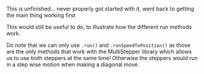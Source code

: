 This is unfinished... never properly got started with it, went back to getting the main thing working first

This would still be useful to do, to illustrate how the different run methods work.

Do note that we can only use `.run()` and `.runSpeedToPosition()` as those are the only methods that work with the MultiStepper library which allows us to use both steppers at the same time! Otherwise the steppers would run in a step wise motion when making a diagonal move. 